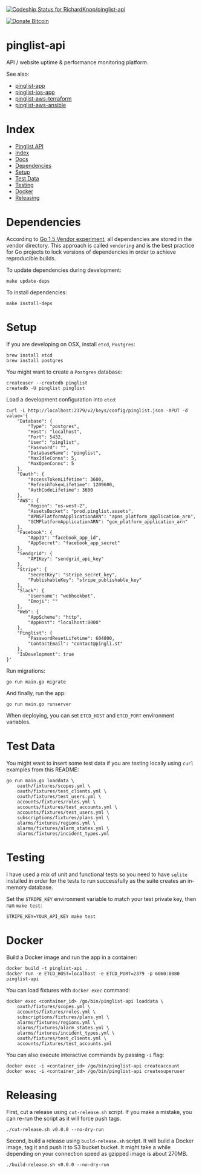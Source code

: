 [![Codeship Status for RichardKnop/pinglist-api](https://codeship.com/projects/fb4fa9f0-c2bb-0133-461d-4e6bd7c806c7/status?branch=master)](https://codeship.com/projects/137882)

[![Donate Bitcoin](https://img.shields.io/badge/donate-bitcoin-orange.svg)](https://richardknop.github.io/donate/)

# pinglist-api

API / website uptime & performance monitoring platform.

See also:
- [pinglist-app](https://github.com/RichardKnop/pinglist-app)
- [pinglist-ios-app](https://github.com/RichardKnop/pinglist-ios-app)
- [pinglist-aws-terraform](https://github.com/RichardKnop/pinglist-aws-terraform)
- [pinglist-aws-ansible](https://github.com/RichardKnop/pinglist-aws-ansible)

# Index

* [Pinglist API](#pinglist-api)
* [Index](#index)
* [Docs](../../../ping-list/blob/master/docs/)
* [Dependencies](#dependencies)
* [Setup](#setup)
* [Test Data](#test-data)
* [Testing](#testing)
* [Docker](#docker)
* [Releasing](#releasing)

# Dependencies

According to [Go 1.5 Vendor experiment](https://docs.google.com/document/d/1Bz5-UB7g2uPBdOx-rw5t9MxJwkfpx90cqG9AFL0JAYo), all dependencies are stored in the vendor directory. This approach is called `vendoring` and is the best practice for Go projects to lock versions of dependencies in order to achieve reproducible builds.

To update dependencies during development:

```
make update-deps
```

To install dependencies:

```
make install-deps
```

# Setup

If you are developing on OSX, install `etcd`, `Postgres`:

```
brew install etcd
brew install postgres
```

You might want to create a `Postgres` database:

```
createuser --createdb pinglist
createdb -U pinglist pinglist
```

Load a development configuration into `etcd`:

```
curl -L http://localhost:2379/v2/keys/config/pinglist.json -XPUT -d value='{
    "Database": {
        "Type": "postgres",
        "Host": "localhost",
        "Port": 5432,
        "User": "pinglist",
        "Password": "",
        "DatabaseName": "pinglist",
        "MaxIdleConns": 5,
        "MaxOpenConns": 5
    },
    "Oauth": {
        "AccessTokenLifetime": 3600,
        "RefreshTokenLifetime": 1209600,
        "AuthCodeLifetime": 3600
    },
    "AWS": {
        "Region": "us-west-2",
        "AssetsBucket": "prod.pinglist.assets",
        "APNSPlatformApplicationARN": "apns_platform_application_arn",
        "GCMPlatformApplicationARN": "gcm_platform_application_arn"
    },
    "Facebook": {
        "AppID": "facebook_app_id",
        "AppSecret": "facebook_app_secret"
    },
    "Sendgrid": {
        "APIKey": "sendgrid_api_key"
    },
    "Stripe": {
        "SecretKey": "stripe_secret_key",
        "PublishableKey": "stripe_publishable_key"
    },
    "Slack": {
        "Username": "webhookbot",
        "Emoji": ""
    },
    "Web": {
        "AppScheme": "http",
        "AppHost": "localhost:8000"
    },
    "Pinglist": {
        "PasswordResetLifetime": 604800,
        "ContactEmail": "contact@pingli.st"
    },
    "IsDevelopment": true
}'
```

Run migrations:

```
go run main.go migrate
```

And finally, run the app:

```
go run main.go runserver
```

When deploying, you can set `ETCD_HOST` and `ETCD_PORT` environment variables.

# Test Data

You might want to insert some test data if you are testing locally using `curl` examples from this README:

```
go run main.go loaddata \
	oauth/fixtures/scopes.yml \
	oauth/fixtures/test_clients.yml \
	oauth/fixtures/test_users.yml \
	accounts/fixtures/roles.yml \
	accounts/fixtures/test_accounts.yml \
	accounts/fixtures/test_users.yml \
	subscriptions/fixtures/plans.yml \
	alarms/fixtures/regions.yml \
	alarms/fixtures/alarm_states.yml \
	alarms/fixtures/incident_types.yml
```

# Testing

I have used a mix of unit and functional tests so you need to have `sqlite` installed in order for the tests to run successfully as the suite creates an in-memory database.

Set the `STRIPE_KEY` environment variable to match your test private key, then run `make test`:

```
STRIPE_KEY=YOUR_API_KEY make test
```

# Docker

Build a Docker image and run the app in a container:

```
docker build -t pinglist-api .
docker run -e ETCD_HOST=localhost -e ETCD_PORT=2379 -p 6060:8080 pinglist-api
```

You can load fixtures with `docker exec` command:

```
docker exec <container_id> /go/bin/pinglist-api loaddata \
	oauth/fixtures/scopes.yml \
	accounts/fixtures/roles.yml \
	subscriptions/fixtures/plans.yml \
	alarms/fixtures/regions.yml \
	alarms/fixtures/alarm_states.yml \
	alarms/fixtures/incident_types.yml \
	oauth/fixtures/test_clients.yml \
	accounts/fixtures/test_accounts.yml
```

You can also execute interactive commands by passing `-i` flag:

```
docker exec -i <container_id> /go/bin/pinglist-api createaccount
docker exec -i <container_id> /go/bin/pinglist-api createsuperuser
```

# Releasing

First, cut a release using `cut-release.sh` script. If you make a mistake, you can re-run the script as it will force push tags.

```
./cut-release.sh v0.0.0 --no-dry-run
```

Second, build a release using `build-release.sh` script. It will build a Docker image, tag it and push it to S3 bucket bucket. It might take a while depending on your connection speed as gzipped image is about 270MB.

```
./build-release.sh v0.0.0 --no-dry-run
```
